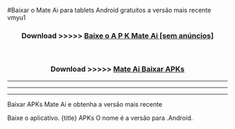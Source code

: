 #Baixar o Mate Ai   para tablets Android gratuitos a versão mais recente vmyu1


<div align="center">
<h3>Download >>>>> <a href="https://pt-web.web.app/?pt= Mate Ai ">Baixe o A P K Mate Ai  [sem anúncios]</a></h3><br>

<h3>Download >>>>> <a href="https://pt-web.web.app/?pt= Mate Ai ">Mate Ai  Baixar APKs</a></h3>
</div>

----------------------------------------------------------

----------------------------------------------------------

----------------------------------------------------------

Baixar APKs Mate Ai  e obtenha a versão mais recente

Baixe o aplicativo. {title} APKs O nome é a versão para .Android.


